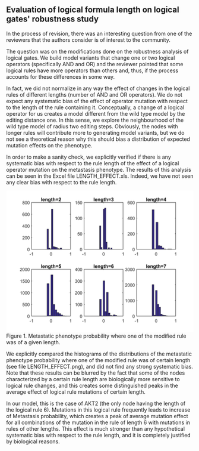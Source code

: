 ## Evaluation of logical formula length on logical gates' robustness study

In the process of revision, there was an interesting question from one of the reviewers that the authors consider is of interest to the community.
 
The question was on the modifications done on the robustness analysis of logical gates. We build model variants that change one or two logical operators (specifically AND and OR) and the reviewer pointed that some logical rules have more operators than others and, thus, if the process accounts for these differences in some way.

In fact, we did not normalize in any way the effect of changes in the logical rules of different lengths (number of AND and OR operators). We do not expect any systematic bias of the effect of operator mutation with respect to  the length of the rule containing it. Conceptually, a change of a logical operator for us creates a model different from the wild type model by the editing distance one. In this sense, we explore the neighbourhood of the wild type model of radius two editing steps. Obviously, the nodes with longer rules will contribute more to generating model variants, but we do not see a theoretical reason why this should bias a distribution of expected mutation effects on the phenotype. 

In order to make a sanity check, we explicitly verified if there is any systematic bias with respect to the rule length of the effect of a logical operator mutation on the metastasis phenotype. The results of this analysis can be seen in the Excel file LENGTH_EFFECT.xls.  Indeed, we have not seen any clear bias with respect to the rule length.

![Figure 1. Metastatic phenotype probability where one of the modified rule was of a given length](./Images_evaluation/LENGTH_EFFECT.png) Figure 1. Metastatic phenotype probability where one of the modified rule was of a given length.

We explicitly compared the histograms of the distributions of the metastatic phenotype probability where one of the modified rule was of certain length (see file LENGTH_EFFECT.png), and did not find any strong systematic bias. 
Note that these results can be blurred by the fact that some of the nodes characterized by a certain rule length are biologically more sensitive to logical rule changes, and this creates some distinguished peaks in the average effect of logical rule mutations of certain length. 

In our model, this is the case of AKT2 (the only node having the length of the logical rule 6). Mutations in this logical rule frequently leads to increase of Metastasis probability, which creates a peak of average mutation effect for all combinations of the mutation in the rule of length 6 with mutations in rules of other lengths. This effect is much stronger than any hypothetical systematic bias with respect to the rule length, and it is completely justified by biological reasons.
